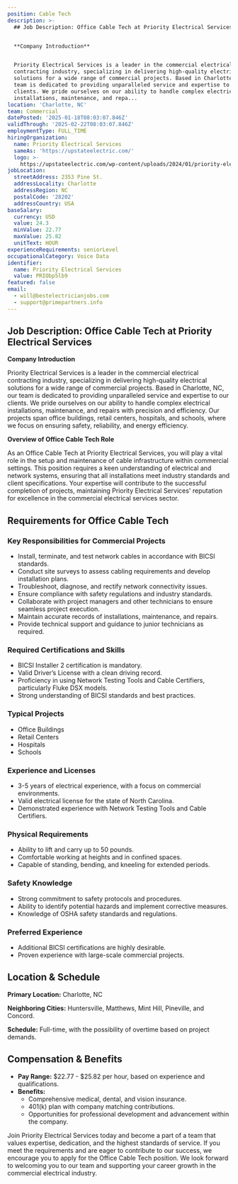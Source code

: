 ```yaml
---
position: Cable Tech
description: >-
  ## Job Description: Office Cable Tech at Priority Electrical Services


  **Company Introduction**


  Priority Electrical Services is a leader in the commercial electrical
  contracting industry, specializing in delivering high-quality electrical
  solutions for a wide range of commercial projects. Based in Charlotte, NC, our
  team is dedicated to providing unparalleled service and expertise to our
  clients. We pride ourselves on our ability to handle complex electrical
  installations, maintenance, and repa...
location: 'Charlotte, NC'
team: Commercial
datePosted: '2025-01-18T08:03:07.846Z'
validThrough: '2025-02-22T08:03:07.846Z'
employmentType: FULL_TIME
hiringOrganization:
  name: Priority Electrical Services
  sameAs: 'https://upstateelectric.com/'
  logo: >-
    https://upstateelectric.com/wp-content/uploads/2024/01/priority-electrical-logo-dark-300x161.png
jobLocation:
  streetAddress: 2353 Pine St.
  addressLocality: Charlotte
  addressRegion: NC
  postalCode: '28202'
  addressCountry: USA
baseSalary:
  currency: USD
  value: 24.3
  minValue: 22.77
  maxValue: 25.82
  unitText: HOUR
experienceRequirements: seniorLevel
occupationalCategory: Voice Data
identifier:
  name: Priority Electrical Services
  value: PRIObp5lb9
featured: false
email:
  - will@bestelectricianjobs.com
  - support@primepartners.info
---
```




## Job Description: Office Cable Tech at Priority Electrical Services

**Company Introduction**

Priority Electrical Services is a leader in the commercial electrical contracting industry, specializing in delivering high-quality electrical solutions for a wide range of commercial projects. Based in Charlotte, NC, our team is dedicated to providing unparalleled service and expertise to our clients. We pride ourselves on our ability to handle complex electrical installations, maintenance, and repairs with precision and efficiency. Our projects span office buildings, retail centers, hospitals, and schools, where we focus on ensuring safety, reliability, and energy efficiency.

**Overview of Office Cable Tech Role**

As an Office Cable Tech at Priority Electrical Services, you will play a vital role in the setup and maintenance of cable infrastructure within commercial settings. This position requires a keen understanding of electrical and network systems, ensuring that all installations meet industry standards and client specifications. Your expertise will contribute to the successful completion of projects, maintaining Priority Electrical Services' reputation for excellence in the commercial electrical services sector.

## Requirements for Office Cable Tech

### Key Responsibilities for Commercial Projects

- Install, terminate, and test network cables in accordance with BICSI standards.
- Conduct site surveys to assess cabling requirements and develop installation plans.
- Troubleshoot, diagnose, and rectify network connectivity issues.
- Ensure compliance with safety regulations and industry standards.
- Collaborate with project managers and other technicians to ensure seamless project execution.
- Maintain accurate records of installations, maintenance, and repairs.
- Provide technical support and guidance to junior technicians as required.

### Required Certifications and Skills

- BICSI Installer 2 certification is mandatory.
- Valid Driver’s License with a clean driving record.
- Proficiency in using Network Testing Tools and Cable Certifiers, particularly Fluke DSX models.
- Strong understanding of BICSI standards and best practices.

### Typical Projects

- Office Buildings
- Retail Centers
- Hospitals
- Schools

### Experience and Licenses

- 3-5 years of electrical experience, with a focus on commercial environments.
- Valid electrical license for the state of North Carolina.
- Demonstrated experience with Network Testing Tools and Cable Certifiers.

### Physical Requirements

- Ability to lift and carry up to 50 pounds.
- Comfortable working at heights and in confined spaces.
- Capable of standing, bending, and kneeling for extended periods.

### Safety Knowledge

- Strong commitment to safety protocols and procedures.
- Ability to identify potential hazards and implement corrective measures.
- Knowledge of OSHA safety standards and regulations.

### Preferred Experience

- Additional BICSI certifications are highly desirable.
- Proven experience with large-scale commercial projects.

## Location & Schedule

**Primary Location:** Charlotte, NC

**Neighboring Cities:** Huntersville, Matthews, Mint Hill, Pineville, and Concord.

**Schedule:** Full-time, with the possibility of overtime based on project demands.

## Compensation & Benefits

- **Pay Range:** $22.77 - $25.82 per hour, based on experience and qualifications.
- **Benefits:**
  - Comprehensive medical, dental, and vision insurance.
  - 401(k) plan with company matching contributions.
  - Opportunities for professional development and advancement within the company.

Join Priority Electrical Services today and become a part of a team that values expertise, dedication, and the highest standards of service. If you meet the requirements and are eager to contribute to our success, we encourage you to apply for the Office Cable Tech position. We look forward to welcoming you to our team and supporting your career growth in the commercial electrical industry.
